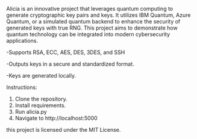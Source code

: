 

Alicia is an innovative project that leverages quantum computing to generate cryptographic key pairs and keys. It utilizes IBM Quantum, Azure Quantum, or a simulated quantum backend to enhance the security of generated keys with true RNG. This project aims to demonstrate how quantum technology can be integrated into modern cybersecurity applications.

-Supports RSA, ECC, AES, DES, 3DES, and SSH

-Outputs keys in a secure and standardized format.

-Keys are generated locally.


Instructions: 
1. Clone the repository.
2. Install requirements.
3. Run alicia.py
4. Navigate to http://localhost:5000



this project is licensed under the MIT License.

